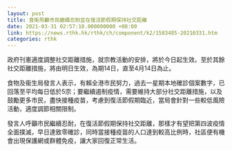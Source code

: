 ```yaml
---
layout: post
title: 食衛局籲市民繼續忍耐並在復活節假期保持社交距離
date: 2021-03-31 02:57:18.000000000 +08:00
link: https://news.rthk.hk/rthk/ch/component/k2/1583485-20210331.htm
categories: rthk
---
```


政府刊憲適度調整社交距離措施，就宗教活動的安排，將於今日起生效。至於其餘社交距離措施，將由明日生效，為期14日，直至4月14日為止。

食物及衞生局發言人表示，有賴全港市民努力，過去一星期本地確診個案數字，已回落至平均每日低於5宗；要繼續遏制疫情，需要維持大部分社交距離措施，以及鼓勵更多市民，盡快接種疫苗，考慮到復活節假期臨近，當局會針對一些較低風險活動，適度調節相關限制。

發言人呼籲市民繼續忍耐，在復活節假期保持社交距離，那樣才有望把第四波疫情全面撲滅，早日達致零確診，同時當接種疫苗的人口達到較高比例時，社區便有機會出現保護網或群體免疫，讓大家回復正常生活。
